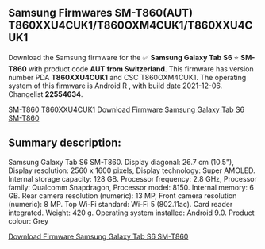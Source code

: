 <h2>Samsung Firmwares SM-T860(AUT) T860XXU4CUK1/T860OXM4CUK1/T860XXU4CUK1</h2>
Download the Samsung firmware for the ✅ <strong>Samsung Galaxy Tab S6 </strong> ⭐ <strong>SM-T860</strong> with product code <strong>AUT</strong> <strong> from Switzerland</strong>. This firmware has version number PDA <strong>T860XXU4CUK1</strong> and CSC T860OXM4CUK1. The operating system of this firmware is Android R , with build date 2021-12-06. Changelist <strong>22554634</strong>.


[SM-T860](https://samfirm.shop/samsung/model/SM-T860)
[T860XXU4CUK1](https://samfirm.shop/samsung/pda/T860XXU4CUK1)
[Download Firmware Samsung Galaxy Tab S6 SM-T860](https://samfirm.shop/samsung/firmware/480823)
<h2>Summary description:</h2>
<p>Samsung Galaxy Tab S6 SM-T860. Display diagonal: 26.7 cm (10.5"), Display resolution: 2560 x 1600 pixels, Display technology: Super AMOLED. Internal storage capacity: 128 GB. Processor frequency: 2.8 GHz, Processor family: Qualcomm Snapdragon, Processor model: 8150. Internal memory: 6 GB. Rear camera resolution (numeric): 13 MP, Front camera resolution (numeric): 8 MP. Top Wi-Fi standard: Wi-Fi 5 (802.11ac). Card reader integrated. Weight: 420 g. Operating system installed: Android 9.0. Product colour: Grey</p>


[Download Firmware Samsung Galaxy Tab S6 SM-T860](https://samfirm.shop/samsung/firmware/480823)
